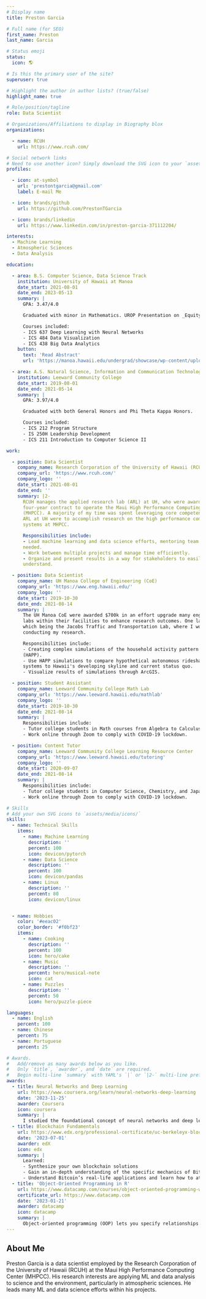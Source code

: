```yaml
---
# Display name
title: Preston Garcia

# Full name (for SEO)
first_name: Preston
last_name: Garcia

# Status emoji
status:
  icon: 🌎

# Is this the primary user of the site?
superuser: true

# Highlight the author in author lists? (true/false)
highlight_name: true

# Role/position/tagline
role: Data Scientist

# Organizations/Affiliations to display in Biography blox
organizations:

  - name: RCUH
    url: https://www.rcuh.com/

# Social network links
# Need to use another icon? Simply download the SVG icon to your `assets/media/icons/` folder.
profiles:

  - icon: at-symbol
    url: 'prestontgarcia@gmail.com'
    label: E-mail Me

  - icon: brands/github
    url: https://github.com/PrestonTGarcia

  - icon: brands/linkedin
    url: https://www.linkedin.com/in/preston-garcia-371112204/

interests:
  - Machine Learning
  - Atmospheric Sciences
  - Data Analysis

education:

  - area: B.S. Computer Science, Data Science Track
    institution: University of Hawaii at Manoa
    date_start: 2021-08-01
    date_end: 2023-05-13
    summary: |
      GPA: 3.47/4.0

      Graduated with minor in Mathematics. UROP Presentation on _Equity in Autonomous Vehicles (AV) Systems_. Supervised by [Dr. Roger Chen](https://www.cee.hawaii.edu/faculty-staff-main-2/2-faculty/chen/). Presented at Undergraduate Showcase.

      Courses included:
      - ICS 637 Deep Learning with Neural Networks
      - ICS 484 Data Visualization
      - ICS 438 Big Data Analytics
    button:
      text: 'Read Abstract'
      url: 'https://manoa.hawaii.edu/undergrad/showcase/wp-content/uploads/2023/05/23S-US-Program-2023.05.05.pdf#page=55'

  - area: A.S. Natural Science, Information and Communication Technology Focus
    institution: Leeward Community College
    date_start: 2019-08-01
    date_end: 2021-05-14
    summary: |
      GPA: 3.97/4.0

      Graduated with both General Honors and Phi Theta Kappa Honors.

      Courses included:
      - ICS 212 Program Structure
      - IS 250H Leadership Development
      - ICS 211 Introduction to Computer Science II

work:

  - position: Data Scientist
    company_name: Research Corporation of the University of Hawaii (RCUH)
    company_url: 'https://www.rcuh.com/'
    company_logo: ''
    date_start: 2021-08-01
    date_end: ''
    summary: |2-
      RCUH manages the applied research lab (ARL) at UH, who were awarded a
      four-year contract to operate the Maui High Performance Computing Center
      (MHPCC). A majority of my time was spent leveraging core competencies of
      ARL at UH were to accomplish research on the high performance computing
      systems at MHPCC.

      Responsibilities include:
      - Lead machine learning and data science efforts, mentoring team  as
      needed.
      - Work between multiple projects and manage time efficiently.
      - Organize and present results in a way for stakeholders to easily
      understand.

  - position: Data Scientist
    company_name: UH Manoa College of Engineering (CoE)
    company_url: 'https://www.eng.hawaii.edu/'
    company_logo: ''
    date_start: 2019-10-30
    date_end: 2021-08-14
    summary: |
      The UH Manoa CoE were awarded $700k in an effort upgrade many engineering
      labs within their facilities to enhance research outcomes. One lab of
      which being the Jacobs Traffic and Transportation Lab, where I would be
      conducting my research.

      Responsibilities include:
      - Creating complex simulations of the household activity pattern problem
      (HAPP).
      - Use HAPP simulations to compare hypothetical autonomous rideshare
      systems to Hawaii's developing skyline and current status quo.
      - Visualize results of simulations through ArcGIS.

  - position: Student Assistant
    company_name: Leeward Community College Math Lab
    company_url: 'https://www.leeward.hawaii.edu/mathlab'
    company_logo: ''
    date_start: 2019-10-30
    date_end: 2021-08-14
    summary: |
      Responsibilities include:
      - Tutor college students in Math courses from Algebra to Calculus IV.
      - Work online through Zoom to comply with COVID-19 lockdown.

  - position: Content Tutor
    company_name: Leeward Community College Learning Resource Center
    company_url: 'https://www.leeward.hawaii.edu/tutoring'
    company_logo: ''
    date_start: 2020-09-07
    date_end: 2021-08-14
    summary: |
      Responsibilities include:
      - Tutor college students in Computer Science, Chemistry, and Japanese. Organize study sessions with professors.
      - Work online through Zoom to comply with COVID-19 lockdown.

# Skills
# Add your own SVG icons to `assets/media/icons/`
skills:
  - name: Technical Skills
    items:
      - name: Machine Learning
        description: ''
        percent: 100
        icon: devicon/pytorch
      - name: Data Science
        description: ''
        percent: 100
        icon: devicon/pandas
      - name: Linux
        description: ''
        percent: 80
        icon: devicon/linux


  - name: Hobbies
    color: '#eeac02'
    color_border: '#f0bf23'
    items:
      - name: Cooking
        description: ''
        percent: 100
        icon: hero/cake
      - name: Music
        description: ''
        percent: hero/musical-note
        icon: cat
      - name: Puzzles
        description: ''
        percent: 50
        icon: hero/puzzle-piece

languages:
  - name: English
    percent: 100
  - name: Chinese
    percent: 75
  - name: Portuguese
    percent: 25

# Awards.
#   Add/remove as many awards below as you like.
#   Only `title`, `awarder`, and `date` are required.
#   Begin multi-line `summary` with YAML's `|` or `|2-` multi-line prefix and indent 2 spaces below.
awards:
  - title: Neural Networks and Deep Learning
    url: https://www.coursera.org/learn/neural-networks-deep-learning
    date: '2023-11-25'
    awarder: Coursera
    icon: coursera
    summary: |
      I studied the foundational concept of neural networks and deep learning. By the end, I was familiar with the significant technological trends driving the rise of deep learning; build, train, and apply fully connected deep neural networks; implement efficient (vectorized) neural networks; identify key parameters in a neural network’s architecture; and apply deep learning to your own applications.
  - title: Blockchain Fundamentals
    url: https://www.edx.org/professional-certificate/uc-berkeleyx-blockchain-fundamentals
    date: '2023-07-01'
    awarder: edX
    icon: edx
    summary: |
      Learned:
      - Synthesize your own blockchain solutions
      - Gain an in-depth understanding of the specific mechanics of Bitcoin
      - Understand Bitcoin’s real-life applications and learn how to attack and destroy Bitcoin, Ethereum, smart contracts and Dapps, and alternatives to Bitcoin’s Proof-of-Work consensus algorithm
  - title: 'Object-Oriented Programming in R'
    url: https://www.datacamp.com/courses/object-oriented-programming-with-s3-and-r6-in-r
    certificate_url: https://www.datacamp.com
    date: '2023-01-21'
    awarder: datacamp
    icon: datacamp
    summary: |
      Object-oriented programming (OOP) lets you specify relationships between functions and the objects that they can act on, helping you manage complexity in your code. This is an intermediate level course, providing an introduction to OOP, using the S3 and R6 systems. S3 is a great day-to-day R programming tool that simplifies some of the functions that you write. R6 is especially useful for industry-specific analyses, working with web APIs, and building GUIs.
---
```


## About Me

Preston Garcia is a data scientist employed by the Research Corporation of the University of Hawaii (RCUH) at the Maui High Performance Computing Center (MHPCC). His research interests are applying ML and data analysis to science and the environment, particularly in atmospheric sciences. He leads many ML and data science efforts within his projects.
